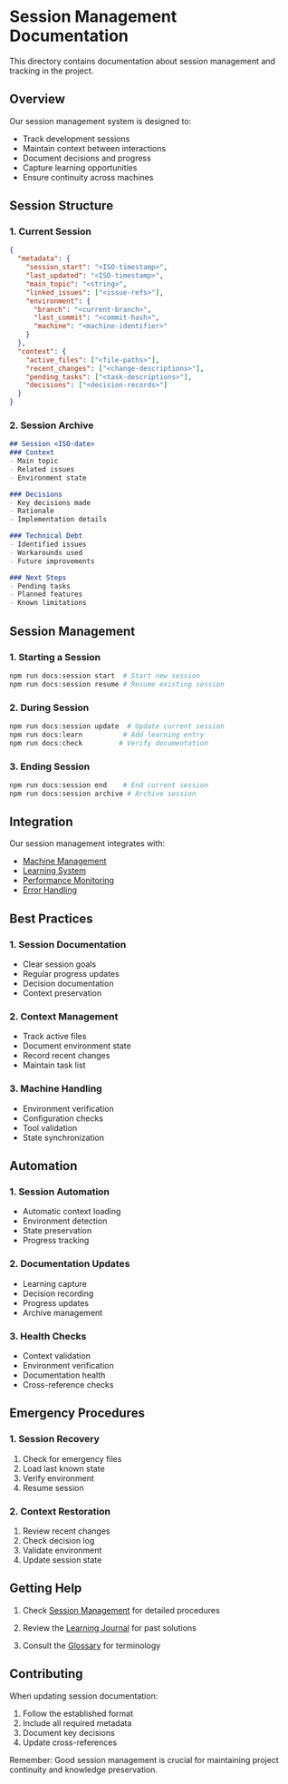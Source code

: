 # Session Management Documentation

This directory contains documentation about session management and tracking in the project.

## Overview

Our session management system is designed to:
- Track development sessions
- Maintain context between interactions
- Document decisions and progress
- Capture learning opportunities
- Ensure continuity across machines

## Session Structure

### 1. Current Session
```json
{
  "metadata": {
    "session_start": "<ISO-timestamp>",
    "last_updated": "<ISO-timestamp>",
    "main_topic": "<string>",
    "linked_issues": ["<issue-refs>"],
    "environment": {
      "branch": "<current-branch>",
      "last_commit": "<commit-hash>",
      "machine": "<machine-identifier>"
    }
  },
  "context": {
    "active_files": ["<file-paths>"],
    "recent_changes": ["<change-descriptions>"],
    "pending_tasks": ["<task-descriptions>"],
    "decisions": ["<decision-records>"]
  }
}
```

### 2. Session Archive
```markdown
## Session <ISO-date>
### Context
- Main topic
- Related issues
- Environment state

### Decisions
- Key decisions made
- Rationale
- Implementation details

### Technical Debt
- Identified issues
- Workarounds used
- Future improvements

### Next Steps
- Pending tasks
- Planned features
- Known limitations
```

## Session Management

### 1. Starting a Session
```bash
npm run docs:session start  # Start new session
npm run docs:session resume # Resume existing session
```

### 2. During Session
```bash
npm run docs:session update  # Update current session
npm run docs:learn          # Add learning entry
npm run docs:check         # Verify documentation
```

### 3. Ending Session
```bash
npm run docs:session end    # End current session
npm run docs:session archive # Archive session
```

## Integration

Our session management integrates with:
- [Machine Management](../machine-management.md)
- [Learning System](../learning/README.md)
- [Performance Monitoring](../performance/README.md)
- [Error Handling](../errors/README.md)

## Best Practices

### 1. Session Documentation
- Clear session goals
- Regular progress updates
- Decision documentation
- Context preservation

### 2. Context Management
- Track active files
- Document environment state
- Record recent changes
- Maintain task list

### 3. Machine Handling
- Environment verification
- Configuration checks
- Tool validation
- State synchronization

## Automation

### 1. Session Automation
- Automatic context loading
- Environment detection
- State preservation
- Progress tracking

### 2. Documentation Updates
- Learning capture
- Decision recording
- Progress updates
- Archive management

### 3. Health Checks
- Context validation
- Environment verification
- Documentation health
- Cross-reference checks

## Emergency Procedures

### 1. Session Recovery
1. Check for emergency files
2. Load last known state
3. Verify environment
4. Resume session

### 2. Context Restoration
1. Review recent changes
2. Check decision log
3. Validate environment
4. Update session state

## Getting Help

1. Check [Session Management](../session-management.md) for detailed procedures

2. Review the [Learning Journal](../learning/learning-journal.md) for past solutions

3. Consult the [Glossary](../glossary.md) for terminology

## Contributing

When updating session documentation:
1. Follow the established format
2. Include all required metadata
3. Document key decisions
4. Update cross-references

Remember: Good session management is crucial for maintaining project continuity and knowledge preservation. 
